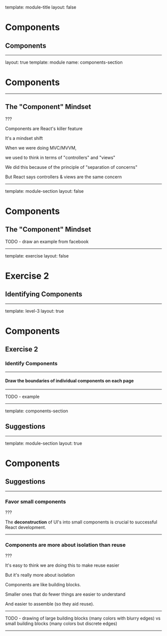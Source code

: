 
template: module-title
layout: false

# Components
## Components

---

layout: true
template: module
name: components-section

# Components

---

## The "Component" Mindset

???

Components are React's killer feature

It's a mindset shift

When we were doing MVC/MVVM, 

we used to think in terms of "controllers" and "views"

We did this because of the principle of "separation of concerns"

But React says controllers & views are the same concern

---
template: module-section
layout: false

# Components
## The "Component" Mindset

TODO - draw an example from facebook

---

template: exercise
layout: false

# Exercise 2
## Identifying Components

---
template: level-3
layout: true

# Components
## Exercise 2
### Identify Components

---

#### Draw the boundaries of individual components on each page

---

TODO - example

---
template: components-section

## Suggestions

---
template: module-section
layout: true

# Components
## Suggestions

---

### Favor small components

???

The **deconstruction** of UI's into small components is crucial to successful React development.

---

### Components are more about isolation than reuse

???

It's easy to think we are doing this to make reuse easier

But it's really more about isolation

Components are like building blocks.

Smaller ones that do fewer things are easier to understand

And easier to assemble (so they aid reuse).

---

TODO - drawing of large building blocks (many colors with blurry edges) vs small building blocks (many colors but discrete edges)

---